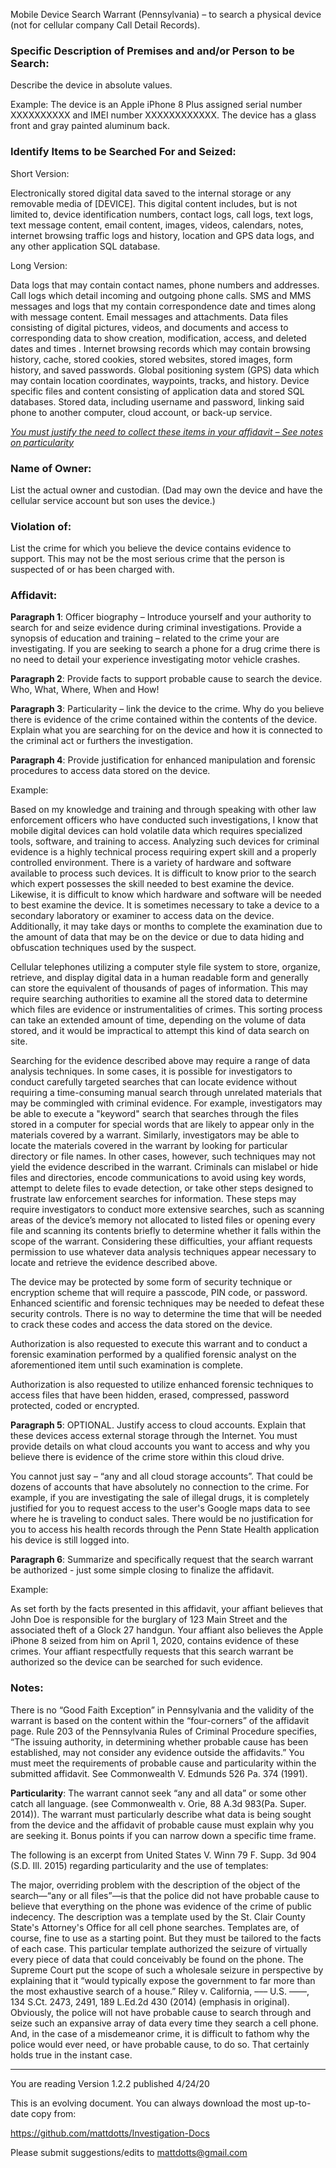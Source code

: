 Mobile Device Search Warrant (Pennsylvania) – to search a physical device (not for cellular company Call Detail Records).

### Specific Description of Premises and and/or Person to be Search:

Describe the device in absolute values.

Example:  The device is an Apple iPhone 8 Plus assigned serial number XXXXXXXXXX and IMEI number XXXXXXXXXXXX.  The device has a glass front and gray painted aluminum back.

### Identify Items to be Searched For and Seized:

Short Version:

Electronically stored digital data saved to the internal storage or any removable media of [DEVICE].  This digital content includes, but is not limited to, device identification numbers, contact logs, call logs, text logs, text message content, email content, images, videos, calendars, notes, internet browsing traffic logs and history, location and GPS data logs, and any other application SQL database.

Long Version:

Data logs that may contain contact names, phone numbers and addresses.  Call logs which detail incoming and outgoing phone calls. SMS and MMS messages and logs that my contain correspondence date and times along with message content. Email messages and attachments. Data files consisting of digital pictures, videos, and documents and access to corresponding data to show creation, modification, access, and deleted dates and times .  Internet browsing records which may contain browsing history, cache, stored cookies, stored websites, stored images, form history, and saved passwords.  Global positioning system (GPS) data which may contain location coordinates, waypoints, tracks, and history. Device specific files and content consisting of application data and stored SQL databases. Stored data, including username and password, linking said phone to another computer, cloud account, or back-up service.

<u>*You must justify the need to collect these items in your affidavit – See notes on particularity*</u>

### Name of Owner:

List the actual owner and custodian.  (Dad may own the device and have the cellular service account but son uses the device.)

### Violation of:

List the crime for which you believe the device contains evidence to support. This may not be the most serious crime that the person is suspected of or has been charged with.

### Affidavit:

**Paragraph 1**:  Officer biography – Introduce yourself and your authority to search for and seize evidence during criminal investigations.  Provide a synopsis of education and training – related to the crime your are investigating.  If you are seeking to search a phone for a drug crime there is no need to detail your experience investigating motor vehicle crashes.

**Paragraph 2**: Provide facts to support probable cause to search the device.  Who, What, Where, When and How!

**Paragraph 3**: Particularity – link the device to the crime.  Why do you believe there is evidence of the crime contained within the contents of the device. Explain what you are searching for on the device and how it is connected to the criminal act or furthers the investigation.

**Paragraph 4**:  Provide justification for enhanced manipulation and forensic procedures to access data stored on the device.

Example:

Based on my knowledge and training and through speaking with other law enforcement officers who have conducted such investigations, I know that mobile digital devices can hold volatile data which requires specialized tools, software, and training to access.  Analyzing such devices for criminal evidence is a highly technical process requiring expert skill and a properly controlled environment.  There is a variety of hardware and software available to process such devices.  It is difficult to know prior to the search which expert possesses the skill needed to best examine the device.  Likewise, it is difficult to know which hardware and software will be needed to best examine the device.  It is sometimes necessary to take a device to a secondary laboratory or examiner to access data on the device. Additionally, it may take days or months to complete the examination due to the amount of data that may be on the device or due to data hiding and obfuscation techniques used by the suspect.

Cellular telephones utilizing a computer style file system to store, organize, retrieve, and display digital data in a human readable form and generally can store the equivalent of thousands of pages of information. This may require searching authorities to examine all the stored data to determine which files are evidence or instrumentalities of crimes.  This sorting process can take an extended amount of time, depending on the volume of data stored, and it would be impractical to attempt this kind of data search on site.

Searching for the evidence described above may require a range of data analysis techniques.  In some cases, it is possible for investigators to conduct carefully targeted searches that can locate evidence without requiring a time-consuming manual search through unrelated materials that may be commingled with criminal evidence.  For example, investigators may be able to execute a "keyword" search that searches through the files stored in a computer for special words that are likely to appear only in the materials covered by a warrant.  Similarly, investigators may be able to locate the materials covered in the warrant by looking for particular directory or file names.  In other cases, however, such techniques may not yield the evidence described in the warrant.  Criminals can mislabel or hide files and directories, encode communications to avoid using key words, attempt to delete files to evade detection, or take other steps designed to frustrate law enforcement searches for information.   These steps may require investigators to conduct more extensive searches, such as scanning areas of the device’s memory not allocated to listed files or opening every file and scanning its contents briefly to determine whether it falls within the scope of the warrant.  Considering these difficulties, your affiant requests permission to use whatever data analysis techniques appear necessary to locate and retrieve the evidence described above.

The device may be protected by some form of security technique or encryption scheme that will require a passcode, PIN code, or password.  Enhanced scientific and forensic techniques may be needed to defeat these security controls.  There is no way to determine the time that will be needed to crack these codes and access the data stored on the device.

Authorization is also requested to execute this warrant and to conduct a forensic examination performed by a qualified forensic analyst on the aforementioned item until such examination is complete.

Authorization is also requested to utilize enhanced forensic techniques to access files that have been hidden, erased, compressed, password protected, coded or encrypted.

**Paragraph 5**:  OPTIONAL.  Justify access to cloud accounts.  Explain that these devices access external storage through the Internet.  You must provide details on what cloud accounts you want to access and why you believe there is evidence of the crime store within this cloud drive.

You cannot just say – “any and all cloud storage accounts”. That could be dozens of accounts that have absolutely no connection to the crime.  For example, if you are investigating the sale of illegal drugs, it is completely justified for you to request access to the user's Google maps data to see where he is traveling to conduct sales.  There would be no justification for you to access his health records through the Penn State Health application his device is still logged into.

**Paragraph 6**: Summarize and specifically request that the search warrant be authorized - just some simple closing to finalize the affidavit.

Example:

As set forth by the facts presented in this affidavit, your affiant believes that John Doe is responsible for the burglary of 123 Main Street and the associated theft of a Glock 27 handgun.  Your affiant also believes the Apple iPhone 8 seized from him on April 1, 2020, contains evidence of these crimes.  Your affiant respectfully requests that this search warrant be authorized so the device can be searched for such evidence.

### Notes:

There is no “Good Faith Exception” in Pennsylvania and the validity of the warrant is based on the content within the “four-corners” of the affidavit page. Rule 203 of the Pennsylvania Rules of Criminal Procedure specifies, “The issuing authority, in determining whether probable cause has been established, may not consider any evidence outside the affidavits.”  You must meet the requirements of probable cause and particularity within the submitted affidavit. See Commonwealth V. Edmunds 526 Pa. 374 (1991).

**Particularity**: The warrant cannot seek “any and all data” or some other catch all language. (see Commonwealth v. Orie, 88 A.3d 983(Pa. Super. 2014)).  The warrant must particularly describe what data is being sought from the device and the affidavit of probable cause must explain why you are seeking it.  Bonus points if you can narrow down a specific time frame.

The following is an excerpt from United States V. Winn 79 F. Supp. 3d 904 (S.D. Ill. 2015) regarding particularity and the use of templates:

The major, overriding problem with the description of the object of the search—“any or all files”—is that the police did not have probable cause to believe that everything on the phone was evidence of the crime of public indecency. The description was a template used by the St. Clair County State's Attorney's Office for all cell phone searches. Templates are, of course, fine to use as a starting point. But they must be tailored to the facts of each case. This particular template authorized the seizure of virtually every piece of data that could conceivably be found on the phone. The Supreme Court put the scope of such a wholesale seizure in perspective by explaining that it “would typically expose the government to far more than the most exhaustive search of a house.” Riley v. California, ––– U.S. ––––, 134 S.Ct. 2473, 2491, 189 L.Ed.2d 430 (2014) (emphasis in original). Obviously, the police will not have probable cause to search through and seize such an expansive array of data every time they search a cell phone. And, in the case of a misdemeanor crime, it is difficult to fathom why the police would ever need, or have probable cause, to do so. That certainly holds true in the instant case.

*************************************************************************************************************
You are reading Version 1.2.2 published 4/24/20

This is an evolving document.  You can always download the most up-to-date copy from:

https://github.com/mattdotts/Investigation-Docs

Please submit suggestions/edits to mattdotts@gmail.com
